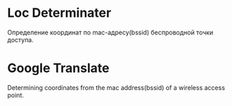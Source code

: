 # Loc Determinater
Определение координат по mac-адресу(bssid) беспроводной точки доступа.
# Google Translate
Determining coordinates from the mac address(bssid) of a wireless access point.
